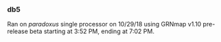### db5
Ran on _paradoxus_ single processor on 10/29/18 using GRNmap v1.10 pre-release beta starting at 3:52 PM, ending at 7:02 PM.

